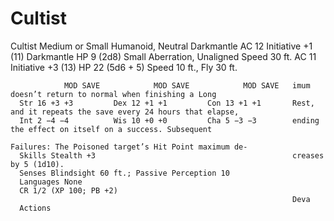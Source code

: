 # Cultist

Cultist
      Medium or Small Humanoid, Neutral
                                                                   Darkmantle
      AC 12		                    Initiative +1 (11)                Darkmantle
      HP 9 (2d8)                                                   Small Aberration, Unaligned
      Speed 30 ft.
                                                                   AC 11		                    Initiative +3 (13)
                                                                   HP 22 (5d6 + 5)
                                                                   Speed 10 ft., Fly 30 ft.

                MOD SAVE            MOD SAVE            MOD SAVE   imum doesn’t return to normal when finishing a Long
      Str 16 +3 +3         Dex 12 +1 +1         Con 13 +1 +1       Rest, and it repeats the save every 24 hours that elapse,
      Int 2 −4 −4          Wis 10 +0 +0         Cha 5 −3 −3        ending the effect on itself on a success. Subsequent
                                                                   Failures: The Poisoned target’s Hit Point maximum de-
      Skills Stealth +3                                            creases by 5 (1d10).
      Senses Blindsight 60 ft.; Passive Perception 10
      Languages None
      CR 1/2 (XP 100; PB +2)
                                                                   Deva
      Actions
